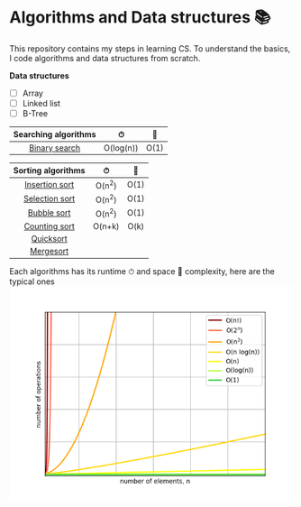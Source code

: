 # Algorithms and Data structures 📚
This repository contains my steps in learning CS. To understand the basics, I code algorithms and data structures from scratch.

**Data structures**
- [ ] Array
- [ ] Linked list
- [ ] B-Tree

| Searching algorithms                        |   ⏱      |  💾  |
|:-------------------------------------------:|:---------:|:----:|
| [Binary search](searching/binary_search.py) | O(log(n)) | O(1) |

| Sorting algorithms                          |     ⏱           |  💾  |
|:-------------------------------------------:|:----------------:|:----:|
| [Insertion sort](sorting/insertion_sort.py) | O(n<sup>2</sup>) | O(1) |
| [Selection sort](sorting/selection_sort.py) | O(n<sup>2</sup>) | O(1) |
| [Bubble sort](sorting/bubble_sort.py)       | O(n<sup>2</sup>) | O(1) |
| [Counting sort](sorting/counting_sort.py)   | O(n+k)           | O(k) |
| [Quicksort](sorting/quicksort.py)           |   |   |
| [Mergesort](sorting/mergesort.py)           |   |   |

Each algorithms has its runtime ⏱ and space 💾 complexity, here are the typical ones
![big-o](big-o.png)
